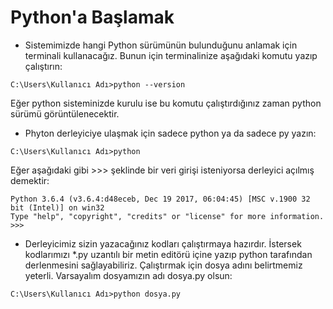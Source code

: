 # Python'a Başlamak
- Sistemimizde hangi Python sürümünün bulunduğunu anlamak için terminali kullanacağız. Bunun için terminalinize aşağıdaki komutu yazıp çalıştırın:

```
C:\Users\Kullanıcı Adı>python --version

```
Eğer python sisteminizde kurulu ise bu komutu çalıştırdığınız zaman python sürümü görüntülenecektir.

- Phyton derleyiciye ulaşmak için sadece python ya da sadece py yazın:
```
C:\Users\Kullanıcı Adı>python
```
Eğer aşağıdaki gibi >>> şeklinde bir veri girişi isteniyorsa derleyici açılmış demektir:
```
Python 3.6.4 (v3.6.4:d48eceb, Dec 19 2017, 06:04:45) [MSC v.1900 32 bit (Intel)] on win32
Type "help", "copyright", "credits" or "license" for more information.
>>>
```

- Derleyicimiz sizin yazacağınız kodları çalıştırmaya hazırdır. İstersek kodlarımızı *.py uzantılı bir metin editörü içine yazıp python tarafından derlenmesini sağlayabiliriz. Çalıştırmak için dosya adını belirtmemiz yeterli. Varsayalım dosyamızın adı dosya.py olsun:
```
C:\Users\Kullanıcı Adı>python dosya.py
```

